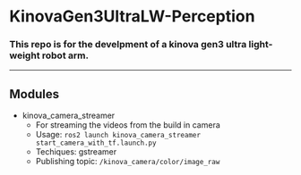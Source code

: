# KinovaGen3UltraLW-Perception
### This repo is for the develpment of a kinova gen3 ultra light-weight robot arm.
---
## Modules
- kinova_camera_streamer
  - For streaming the videos from the build in camera
  - Usage: `ros2 launch kinova_camera_streamer start_camera_with_tf.launch.py`
  - Techiques: gstreamer
  - Publishing topic: `/kinova_camera/color/image_raw`